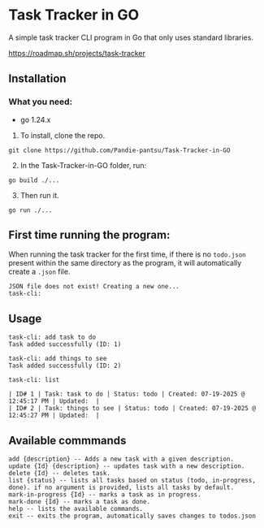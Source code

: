 # Task Tracker in GO

A simple task tracker CLI program in Go that only uses standard libraries.

https://roadmap.sh/projects/task-tracker



## Installation 

### What you need:

- go 1.24.x

1. To install, clone the repo.

`git clone https://github.com/Pandie-pantsu/Task-Tracker-in-GO`

2. In the Task-Tracker-in-GO folder, run:

`go build ./...`

3. Then run it.

`go run ./...`


## First time running the program:

When running the task tracker for the first time, if there is no `todo.json` present within the same directory as the program, it will automatically create a `.json` file.

```
JSON file does not exist! Creating a new one...
task-cli:
```

## Usage

```
task-cli: add task to do
Task added successfully (ID: 1)

task-cli: add things to see
Task added successfully (ID: 2)

task-cli: list

| ID# 1 | Task: task to do | Status: todo | Created: 07-19-2025 @ 12:45:17 PM | Updated:  |
| ID# 2 | Task: things to see | Status: todo | Created: 07-19-2025 @ 12:45:27 PM | Updated:  |

```

## Available commmands

```
add {description} -- Adds a new task with a given description.
update {Id} {description} -- updates task with a new description.
delete {Id} -- deletes task.
list {status} -- lists all tasks based on status (todo, in-progress, done). if no argument is provided, lists all tasks by default.
mark-in-progress {Id} -- marks a task as in progress.
mark-done {Id} -- marks a task as done.
help -- lists the available commands.
exit -- exits the program, automatically saves changes to todos.json
```
